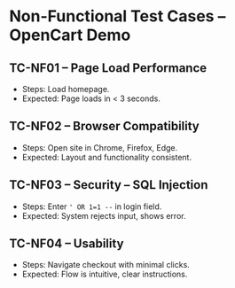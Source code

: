 # Non-Functional Test Cases – OpenCart Demo

## TC-NF01 – Page Load Performance
- Steps: Load homepage.
- Expected: Page loads in < 3 seconds.

## TC-NF02 – Browser Compatibility
- Steps: Open site in Chrome, Firefox, Edge.
- Expected: Layout and functionality consistent.

## TC-NF03 – Security – SQL Injection
- Steps: Enter `' OR 1=1 --` in login field.
- Expected: System rejects input, shows error.

## TC-NF04 – Usability
- Steps: Navigate checkout with minimal clicks.
- Expected: Flow is intuitive, clear instructions.
